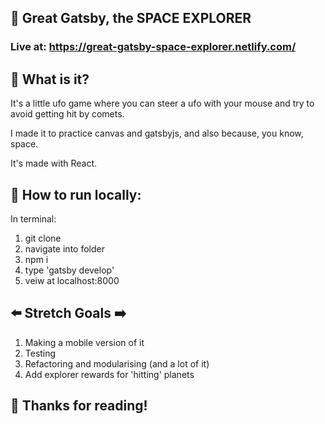 

## 🚀 Great Gatsby, the SPACE EXPLORER

### Live at: https://great-gatsby-space-explorer.netlify.com/

## 🧐 What is it?

It's a little ufo game where you can steer a ufo with your mouse and try to avoid getting hit by comets. 

I made it to practice canvas and gatsbyjs, and also because, you know, space. 

It's made with React. 

## :floppy_disk: How to run locally:

In terminal:
1. git clone 
2. navigate into folder
3. npm i 
4. type 'gatsby develop'
5. veiw at localhost:8000

## :arrow_left: Stretch Goals :arrow_right:

1. Making a mobile version of it 
2. Testing 
3. Refactoring and modularising (and a lot of it) 
4. Add explorer rewards for 'hitting' planets 

## :first_quarter_moon_with_face: Thanks for reading! 



